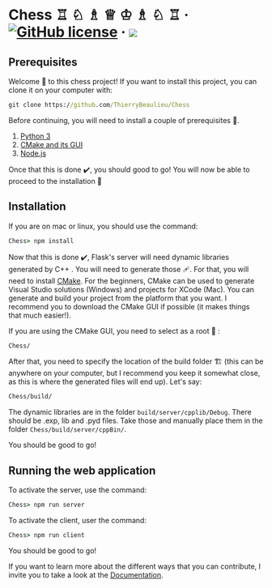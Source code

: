 # Chess ♖ ♘ ♗ ♕ ♔ ♗ ♘ ♖ &middot; [![GitHub license](https://badgen.net/badge/Lisence/MIT/blue)](https://github.com/ThierryBeaulieu/Chess/blob/master/LICENSE) &middot; <img src="https://badgen.net/badge/icon/Cross%20platform/blue?icon=awesome&label"/>

## Prerequisites

Welcome 👋 to this chess project! If you want to install this project, you can clone it on your computer with:

```bat
git clone https://github.com/ThierryBeaulieu/Chess
```

Before continuing, you will need to install a couple of prerequisites 📖. 

1. [Python 3](https://www.python.org/downloads/)
2. [CMake and its GUI](https://cmake.org/install/)
3. [Node.js](https://nodejs.org/en/download/)

Once that this is done ✔️, you should good to go! You will now be able to proceed to the installation 🚀

## Installation

If you are on mac or linux, you should use the command:
```bat
Chess> npm install
```

Now that this is done ✔️, Flask's server will need dynamic libraries generated by C++ . You will need to generate those 🩹. For that, you will need to install [CMake](https://cmake.org/install/). For the beginners, CMake can be used to generate Visual Studio solutions (Windows) and projects for XCode (Mac). You can generate and build your project from the platform that you want. I recommend you to download the CMake GUI if possible (it makes things that much easier!).

If you are using the CMake GUI, you need to select as a root 🌳 :

```bat
Chess/
```

After that, you need to specify the location of the build folder 🏗️ (this can be anywhere on your computer, but I recommend you keep it somewhat close, as this is where the generated files will end up). Let's say:

```bat
Chess/build/
```
The dynamic libraries are in the folder ```build/server/cpplib/Debug```. There should be .exp, lib and .pyd files. Take those and manually place them in the folder ```Chess/build/server/cppBin/```. 

You should be good to go!

## Running the web application

To activate the server, use the command:

```bat
Chess> npm run server
```

To activate the client, user the command:

```bat
Chess> npm run client
```
You should be good to go!

If you want to learn more about the different ways that you can contribute, I invite you to take a look at the [Documentation](https://github.com/ThierryBeaulieu/Chess/blob/dev/Documentation.md).
